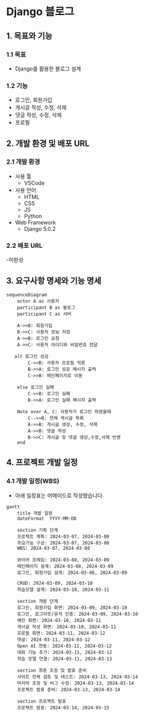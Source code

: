 # Django 블로그

## 1. 목표와 기능

### 1.1 목표

- Django를 활용한 블로그 설계

### 1.2 기능

- 로그인, 회원가입
- 게시글 작성, 수정, 삭제
- 댓글 작성, 수정, 삭제
- 프로필

## 2. 개발 환경 및 배포 URL

### 2.1 개발 환경
- 사용 툴
    - VSCode
- 사용 언어
    - HTML
    - CSS
    - JS
    - Python
- Web Framework
    - Django 5.0.2

### 2.2 배포 URL
-미완성

## 3. 요구사항 명세와 기능 명세
```mermaid
sequenceDiagram
    actor A as 사용자
    participant B as 블로그
    participant C as 서버

    A->>B: 회원가입
    B->>C: 사용자 정보 저장 
    A->>B: 로그인 요청 
    A->>C: 사용자 아이디와 비밀번호 전달

   alt 로그인 성공
        C->>B: 사용자 프로필 적용
        B->>A: 로그인 성공 메시지 출력
        C->>B: 메인페이지로 이동

    else 로그인 실패
        C->>B: 로그인 실패
        B->>A: 로그인 실패 메시지 출력

    Note over A, C: 사용자가 로그인 하였을때
        C-->>B: 전체 게시글 목록
        A->>B: 게시글 생성, 수정, 삭제
        A->>B: 댓글 작성
        B->>C: 게시글 및 댓글 생성,수정,삭제 반영    
    end
```
## 4. 프로젝트 개발 일정

### 4.1 개발 일정(WBS)
* 아래 일정표는 머메이드로 작성했습니다.
```mermaid
gantt
    title 개발 일정
    dateFormat  YYYY-MM-DD

    section 기획 단계
    프로젝트 계획: 2024-03-07, 2024-03-08
    주요기능 구상: 2024-03-07, 2024-03-08
    WBS: 2024-03-07, 2024-03-08

    와이어 프레임: 2024-03-08, 2024-03-09
    메인페이지 설계: 2024-03-08, 2024-03-09
    로그인, 회원가입 설계: 2024-03-08, 2024-03-09

    CRUD: 2024-03-09, 2024-03-10
    학습모델 설계: 2024-03-10, 2024-03-11

    section 개발 단계
    로그인, 회원가입 화면: 2024-03-09, 2024-03-10
    로그인, 로그아웃/유저 인증: 2024-03-09, 2024-03-10
    메인 화면: 2024-03-10, 2024-03-11
    게시글 작성 화면: 2024-03-10, 2024-03-11
    프로필 화면: 2024-03-11, 2024-03-12
    댓글: 2024-03-11, 2024-03-12
    Open AI 연동: 2024-03-11, 2024-03-12
    대화 기능 추가: 2024-03-11, 2024-03-12
    학습 모델 연결: 2024-03-11, 2024-03-13
 
    section 최종 조정 및 발표 준비
    사이트 전체 검토 및 테스트: 2024-03-13, 2024-03-14
    마지막 조정 및 버그 수정: 2024-03-13, 2024-03-14
    프로젝트 발표 준비: 2024-03-13, 2024-03-14

    section 프로젝트 발표
    프로젝트 발표: 2024-03-14, 2024-03-15
```